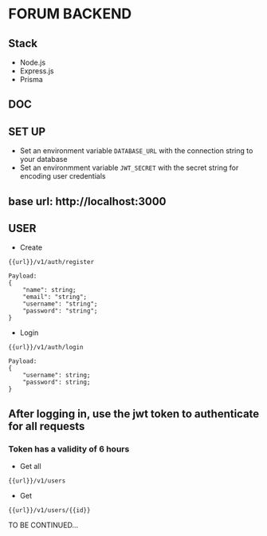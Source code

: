 # FORUM BACKEND

## Stack
- Node.js
- Express.js
- Prisma

## DOC

## SET UP
- Set an environment variable ```DATABASE_URL``` with the connection string to your database
- Set an environmment variable ```JWT_SECRET``` with the secret string for encoding user credentials

## base url: http://localhost:3000


## USER

- Create

```
{{url}}/v1/auth/register

Payload:
{
    "name": string;
    "email": "string";
    "username": "string";
    "password": "string";
}

```


- Login

```
{{url}}/v1/auth/login

Payload:
{
    "username": string;
    "password": string;
}
```
## After logging in, use the jwt token to authenticate for all requests
### Token has a validity of 6 hours


- Get all

```
{{url}}/v1/users
```


- Get

```
{{url}}/v1/users/{{id}}
```

TO BE CONTINUED...
